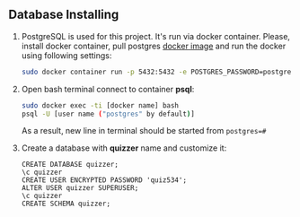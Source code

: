 ## Database Installing

1. PostgreSQL is used for this project. It's run via docker container. Please, install docker container, pull
   postgres [docker image](https://hub.docker.com/_/postgres)
   and run the docker using following settings:
   ```bash
   sudo docker container run -p 5432:5432 -e POSTGRES_PASSWORD=postgres --name local_psql postgres
   ```

2. Open bash terminal connect to container **psql**:
   ```bash
   sudo docker exec -ti [docker name] bash
   psql -U [user name ("postgres" by default)]
   ```
   As a result, new line in terminal should be started from `postgres=#`


3. Create a database with **quizzer** name and customize it:

   ```postgresql
   CREATE DATABASE quizzer;
   \c quizzer
   CREATE USER ENCRYPTED PASSWORD 'quiz534';
   ALTER USER quizzer SUPERUSER;
   \c quizzer
   CREATE SCHEMA quizzer;
   ```
